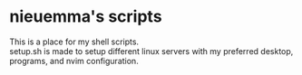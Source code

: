 # nieuemma's scripts  
This is a place for my shell scripts.  
setup.sh is made to setup different linux servers with my preferred desktop, programs, and nvim configuration.
